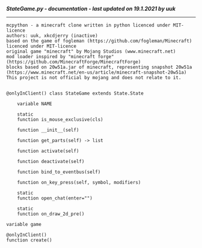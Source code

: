 ***StateGame.py - documentation - last updated on 19.1.2021 by uuk***
___

    mcpython - a minecraft clone written in python licenced under MIT-licence
    authors: uuk, xkcdjerry (inactive)
    based on the game of fogleman (https://github.com/fogleman/Minecraft) licenced under MIT-licence
    original game "minecraft" by Mojang Studios (www.minecraft.net)
    mod loader inspired by "minecraft forge" (https://github.com/MinecraftForge/MinecraftForge)
    blocks based on 20w51a.jar of minecraft, representing snapshot 20w51a
    (https://www.minecraft.net/en-us/article/minecraft-snapshot-20w51a)
    This project is not official by mojang and does not relate to it.


    @onlyInClient() class StateGame extends State.State

        variable NAME

        static
        function is_mouse_exclusive(cls)

        function __init__(self)

        function get_parts(self) -> list

        function activate(self)

        function deactivate(self)

        function bind_to_eventbus(self)

        function on_key_press(self, symbol, modifiers)

        static
        function open_chat(enter="")

        static
        function on_draw_2d_pre()

    variable game

    @onlyInClient()
    function create()